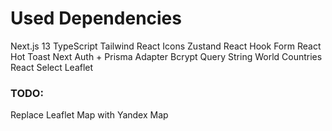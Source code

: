 # Used Dependencies

Next.js 13
TypeScript
Tailwind
React Icons
Zustand
React Hook Form
React Hot Toast
Next Auth + Prisma Adapter
Bcrypt
Query String
World Countries
React Select
Leaflet

### TODO:

Replace Leaflet Map with Yandex Map
